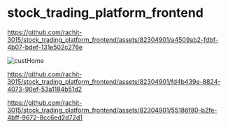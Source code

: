 # stock_trading_platform_frontend
https://github.com/rachit-3015/stock_trading_platform_frontend/assets/82304901/a4509ab2-fdbf-4b07-bdef-131e502c276e

![custHome](https://github.com/rachit-3015/stock_trading_platform_frontend/assets/82304901/97f96062-145c-4449-8ed1-20292a0ed4ec)


https://github.com/rachit-3015/stock_trading_platform_frontend/assets/82304901/fd4b439e-8824-4073-90ef-53a1184b51d2


https://github.com/rachit-3015/stock_trading_platform_frontend/assets/82304901/55186f80-b2fe-4bff-9672-8cc6ed2d72d1




